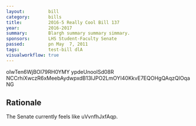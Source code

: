 ```yaml
---
layout:         bill
category:       bills
title:          2016-5 Really Cool Bill 137
year:           2016-2017
summary:        Blargh summary summary simmary.
sponsors:       LHS Student-Faculty Senate
passed:         pn May  7, 2011
tags:           test-bill dlA
visualworkflow: true
---
```



oIwTen6WjBOI79RH0YMY ypdeUnoolSd08R NCCrhiXwczR6xMeebAydwpxdB13lJPO2LmOYI40KkvE7EQOHgQAqzQlOqaNG 




Rationale
---------
The Senate currently feels like uVvnfhJxfAqp.
